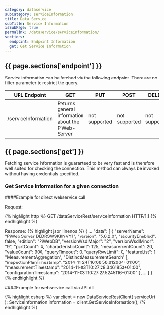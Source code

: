 ```yaml
---
category: dataservice
subCategory: serviceInformation
title: Data Service
subTitle: Service Information
isSubPage: true
permalink: /dataservice/serviceinformation/
sections:
  endpoint: Endpoint Information
  get: Get Service Information
---
```


## {{ page.sections['endpoint'] }}

Service information can be fetched via the following endpoint. There are no filter parameter to restrict the query.

URL Endpoint | GET | PUT | POST | DELETE
-------------|-----|-----|------|-------
/serviceInformation | Returns general information about the PiWeb-Server | not supported | not supported | not supported

## {{ page.sections['get'] }}

Fetching service information is guaranteed to be very fast and is therefore well suited for checking the connection. This method can always be invoked without having credentials specified. 

### Get Service Information for a given connection

####Example for direct webservice call

Request:

{% highlight http %}
GET /dataServiceRest/serviceInformation HTTP/1.1
{% endhighlight %}

Response:
{% highlight json linenos %}
{
   ...
   "data":
   [
       {
          "serverName": "PiWeb Server DEDRSW9KKNVY1",
          "version": "5.6.2.0",
          "securityEnabled": false,
          "edition": "PiWebDB",
          "versionWsdlMajor": "2",
          "versionWsdlMinor": "9",
          "partCount": 4,
          "characteristicCount": 125,
          "measurementCount": 20,
          "valueCount": 900,
          "queryTimeout": 0,
          "queryRowLimit": 0,
          "featureList":
          [
             "MeasurementAggregation",
            "DistinctMeasurementSearch"
          ],
          "inspectionPlanTimestamp": "2014-11-24T16:08:58.812964+01:00",
          "measurementTimestamp": "2014-11-03T10:27:28.3461853+01:00",
          "configurationTimestamp": "2014-11-03T10:27:27.5245116+01:00"
       },
       ...
   ]
}
{% endhighlight %}

####Example for webservice call via API.dll

{% highlight csharp %}
var client = new DataServiceRestClient( serviceUri );
ServiceInformation information = client.GetServiceInformation();
{% endhighlight %}
